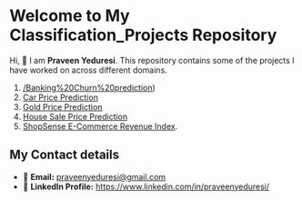 # Welcome to My Classification_Projects Repository

Hi, 👋 I am **Praveen Yeduresi**. This repository contains some of the projects I have worked on across different domains.

1. [/Banking%20Churn%20prediction](https://github.com/Praveenyeduresi/Classification_Projects/tree/main/Banking_Churn_prediction))
2. [Car Price Prediction](/Car%20price%20prediction)
3. [Gold Price Prediction](/Gold%20Price%20Prediction)
4. [House Sale Price Prediction](./House_sale_Price_Prediction)
5. [ShopSense E-Commerce Revenue Index](./ShopSense%20E-Commerce%20Revenue%20Index).
   

## My Contact details
- 📧 **Email:** praveenyeduresi@gmail.com
- 💼 **LinkedIn Profile:** https://www.linkedin.com/in/praveenyeduresi/
